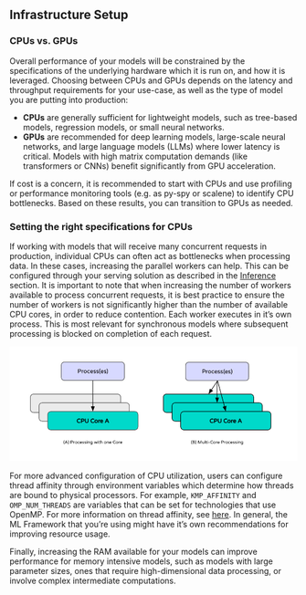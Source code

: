 ## Infrastructure Setup

### CPUs vs. GPUs

Overall performance of your models will be constrained by the specifications of the underlying hardware which it is run on, and how it is leveraged. Choosing between CPUs and GPUs depends on the latency and throughput requirements for your use-case, as well as the type of model you are putting into production:

- **CPUs** are generally sufficient for lightweight models, such as tree-based models, regression models, or small neural networks.
- **GPUs** are recommended for deep learning models, large-scale neural networks, and large language models (LLMs) where lower latency is critical. Models with high matrix computation demands (like transformers or CNNs) benefit significantly from GPU acceleration.

If cost is a concern, it is recommended to start with CPUs and use profiling or performance monitoring tools (e.g. as py-spy or scalene) to identify CPU bottlenecks. Based on these results, you can transition to GPUs as needed.

### Setting the right specifications for CPUs

If working with models that will receive many concurrent requests in production, individual CPUs can often act as bottlenecks when processing data. In these cases, increasing the parallel workers can help. This can be configured through your serving solution as described in the [Inference](inference.md) section. It is important to note that when increasing the number of workers available to process concurrent requests, it is best practice to ensure the number of workers is not significantly higher than the number of available CPU cores, in order to reduce contention. Each worker executes in it’s own process. This is most relevant for synchronous models where subsequent processing is blocked on completion of each request.

![Leveraging Multiple CPU Cores](multi-core-processing.png)

For more advanced configuration of CPU utilization, users can configure thread affinity through environment variables which determine how threads are bound to physical processors. For example,  `KMP_AFFINITY` and `OMP_NUM_THREADS` are variables that can be set for technologies that use OpenMP. For more information on thread affinity, see [here](https://www.intel.com/content/www/us/en/docs/dpcpp-cpp-compiler/developer-guide-reference/2023-0/thread-affinity-interface.html). In general, the ML Framework that you’re using might have it’s own recommendations for improving resource usage.

Finally, increasing the RAM available for your models can improve performance for memory intensive models, such as models with large parameter sizes, ones that require high-dimensional data processing, or involve complex intermediate computations.


